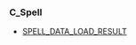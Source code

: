 ### C\_Spell

* [SPELL\_DATA\_LOAD\_RESULT](https://wow.gamepedia.com/SPELL_DATA_LOAD_RESULT)

  


